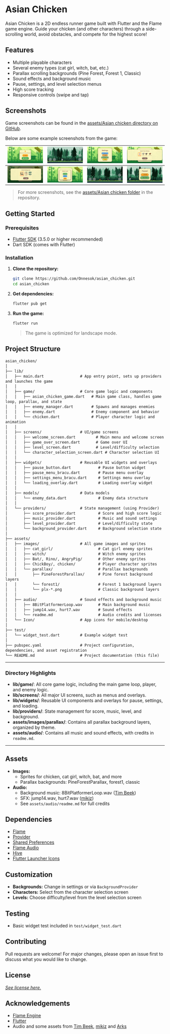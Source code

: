 # Asian Chicken

Asian Chicken is a 2D endless runner game built with Flutter and the Flame game engine. Guide your chicken (and other characters) through a side-scrolling world, avoid obstacles, and compete for the highest score!

## Features
- Multiple playable characters
- Several enemy types (cat girl, witch, bat, etc.)
- Parallax scrolling backgrounds (Pine Forest, Forest 1, Classic)
- Sound effects and background music
- Pause, settings, and level selection menus
- High score tracking
- Responsive controls (swipe and tap)

## Screenshots

Game screenshots can be found in the [assets/Asian chicken directory on GitHub](https://github.com/Onnesok/asian_chicken/tree/main/assets/Asian%20chicken).

Below are some example screenshots from the game:

| ![1](https://github.com/Onnesok/asian_chicken/raw/main/assets/Asian%20chicken/1.jpg) | ![2](https://github.com/Onnesok/asian_chicken/raw/main/assets/Asian%20chicken/2.jpg) | ![3](https://github.com/Onnesok/asian_chicken/raw/main/assets/Asian%20chicken/3.jpg) | ![4](https://github.com/Onnesok/asian_chicken/raw/main/assets/Asian%20chicken/4.jpg) |
|---|---|---|---|
| ![5](https://github.com/Onnesok/asian_chicken/raw/main/assets/Asian%20chicken/5.jpg) | ![6](https://github.com/Onnesok/asian_chicken/raw/main/assets/Asian%20chicken/6.jpg) | ![7](https://github.com/Onnesok/asian_chicken/raw/main/assets/Asian%20chicken/7.jpg) | ![8](https://github.com/Onnesok/asian_chicken/raw/main/assets/Asian%20chicken/8.jpg) |

> For more screenshots, see the [assets/Asian chicken folder](https://github.com/Onnesok/asian_chicken/tree/main/assets/Asian%20chicken) in the repository.

## Getting Started

### Prerequisites
- [Flutter SDK](https://flutter.dev/docs/get-started/install) (3.5.0 or higher recommended)
- Dart SDK (comes with Flutter)

### Installation
1. **Clone the repository:**
   ```sh
   git clone https://github.com/Onnesok/asian_chicken.git
   cd asian_chicken
   ```
2. **Get dependencies:**
   ```sh
   flutter pub get
   ```
3. **Run the game:**
   ```sh
   flutter run
   ```
   > The game is optimized for landscape mode.

## Project Structure

```
asian_chicken/
│
├── lib/
│   ├── main.dart                # App entry point, sets up providers and launches the game
│   │
│   ├── game/                    # Core game logic and components
│   │   ├── asian_chicken_game.dart   # Main game class, handles game loop, parallax, and state
│   │   ├── enemy_manager.dart        # Spawns and manages enemies
│   │   ├── enemy.dart                # Enemy component and behavior
│   │   └── chicken.dart              # Player character logic and animation
│   │
│   ├── screens/                 # UI/game screens
│   │   ├── welcome_screen.dart         # Main menu and welcome screen
│   │   ├── game_over_screen.dart       # Game over UI
│   │   ├── level_screen.dart           # Level/difficulty selection
│   │   └── character_selection_screen.dart # Character selection UI
│   │
│   ├── widgets/                 # Reusable UI widgets and overlays
│   │   ├── pause_button.dart            # Pause button widget
│   │   ├── pause_menu_bracu.dart        # Pause menu overlay
│   │   ├── settings_menu_bracu.dart     # Settings menu overlay
│   │   └── loading_overlay.dart         # Loading overlay widget
│   │
│   ├── models/                  # Data models
│   │   └── enemy_data.dart              # Enemy data structure
│   │
│   └── providers/               # State management (using Provider)
│       ├── score_provider.dart          # Score and high score logic
│       ├── music_provider.dart          # Music and sound settings
│       ├── level_provider.dart          # Level/difficulty state
│       └── background_provider.dart     # Background selection state
│
├── assets/
│   ├── images/                  # All game images and sprites
│   │   ├── cat_girl/                    # Cat girl enemy sprites
│   │   ├── witch/                       # Witch enemy sprites
│   │   ├── Bat/, Rino/, AngryPig/       # Other enemy sprites
│   │   ├── ChickBoy/, chicken/          # Player character sprites
│   │   └── parallax/                    # Parallax backgrounds
│   │       ├── PineForestParallax/      # Pine forest background layers
│   │       └── forest1/                 # Forest 1 background layers
│   │       └── plx-*.png                # Classic background layers
│   │
│   ├── audio/                   # Sound effects and background music
│   │   ├── 8BitPlatformerLoop.wav       # Main background music
│   │   ├── jump14.wav, hurt7.wav        # Sound effects
│   │   └── readme.md                    # Audio credits and licenses
│   └── Icon/                    # App icons for mobile/desktop
│
├── test/
│   └── widget_test.dart         # Example widget test
│
├── pubspec.yaml                 # Project configuration, dependencies, and asset registration
└── README.md                    # Project documentation (this file)
```

---

### Directory Highlights

- **lib/game/**: All core game logic, including the main game loop, player, and enemy logic.
- **lib/screens/**: All major UI screens, such as menus and overlays.
- **lib/widgets/**: Reusable UI components and overlays for pause, settings, and loading.
- **lib/providers/**: State management for score, music, level, and background.
- **assets/images/parallax/**: Contains all parallax background layers, organized by theme.
- **assets/audio/**: Contains all music and sound effects, with credits in `readme.md`.

---

## Assets
- **Images:**
  - Sprites for chicken, cat girl, witch, bat, and more
  - Parallax backgrounds: PineForestParallax, forest1, classic
- **Audio:**
  - Background music: 8BitPlatformerLoop.wav ([Tim Beek](https://timbeek.itch.io/royalty-free-music-pack))
  - SFX: jump14.wav, hurt7.wav ([mikiz](https://mikiz.itch.io/mega-music-pack-v2-over-160-sounds))
  - See `assets/audio/readme.md` for full credits

## Dependencies
- [Flame](https://pub.dev/packages/flame)
- [Provider](https://pub.dev/packages/provider)
- [Shared Preferences](https://pub.dev/packages/shared_preferences)
- [Flame Audio](https://pub.dev/packages/flame_audio)
- [Hive](https://pub.dev/packages/hive)
- [Flutter Launcher Icons](https://pub.dev/packages/flutter_launcher_icons)

## Customization
- **Backgrounds:** Change in settings or via `BackgroundProvider`
- **Characters:** Select from the character selection screen
- **Levels:** Choose difficulty/level from the level selection screen

## Testing
- Basic widget test included in `test/widget_test.dart`

## Contributing
Pull requests are welcome! For major changes, please open an issue first to discuss what you would like to change.

## License
*[See license here.](https://github.com/Onnesok/asian_chicken?tab=Apache-2.0-1-ov-file)*

## Acknowledgements
- [Flame Engine](https://flame-engine.org/)
- [Flutter](https://flutter.dev/)
- Audio and some assets from [Tim Beek](https://timbeek.itch.io/),  [mikiz](https://mikiz.itch.io/) and [Arks](https://arks.itch.io/)
